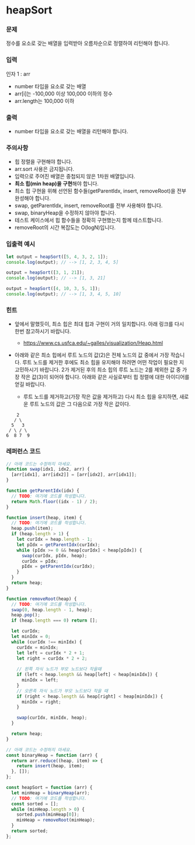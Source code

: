 # heapSort
### 문제
정수를 요소로 갖는 배열을 입력받아 오름차순으로 정렬하여 리턴해야 합니다.

### 입력
인자 1 : arr
- number 타입을 요소로 갖는 배열
- arr[i]는 -100,000 이상 100,000 이하의 정수
- arr.length는 100,000 이하

### 출력
- number 타입을 요소로 갖는 배열을 리턴해야 합니다.

### 주의사항
- 힙 정렬을 구현해야 합니다.
- arr.sort 사용은 금지됩니다.
- 입력으로 주어진 배열은 중첩되지 않은 1차원 배열입니다.
- **최소 힙(min heap)을 구현**해야 합니다.
- 최소 힙 구현을 위해 선언된 함수들(getParentIdx, insert, removeRoot)을 전부 완성해야 합니다.
- swap, getParentIdx, insert, removeRoot를 전부 사용해야 합니다.
- swap, binaryHeap을 수정하지 않아야 합니다.
- 테스트 케이스에서 힙 함수들을 정확히 구현했는지 함께 테스트합니다.
- removeRoot의 시간 복잡도는 O(logN)입니다.

### 입출력 예시
```js
let output = heapSort([5, 4, 3, 2, 1]);
console.log(output); // --> [1, 2, 3, 4, 5]

output = heapSort([3, 1, 21]);
console.log(output); // --> [1, 3, 21]

output = heapSort([4, 10, 3, 5, 1]);
console.log(output); // --> [1, 3, 4, 5, 10]
```

### 힌트
- 앞에서 말했듯이, 최소 힙은 최대 힙과 구현이 거의 일치합니다. 아래 링크를 다시 한번 참고하시기 바랍니다.

    - https://www.cs.usfca.edu/~galles/visualization/Heap.html
- 아래와 같은 최소 힙에서 루트 노드의 값(2)은 전체 노드의 값 중에서 가장 작습니다. 루트 노드를 제거한 후에도 최소 힙을 유지해야 하려면 어떤 작업이 필요한 지 고민하시기 바랍니다. 2가 제거된 후의 최소 힙의 루트 노드는 2를 제외한 값 중 가장 작은 값(3)이 되어야 합니다. 아래와 같은 사실로부터 힙 정렬에 대한 아이디어를 얻길 바랍니다.

    - 루트 노드를 제거하고(가장 작은 값을 제거하고) 다시 최소 힙을 유지하면, 새로운 루트 노드의 값은 그 다음으로 가장 작은 값이다.
```
    2
   / \
  5   3
 / \ / \
6  8 7  9
```

### 레퍼런스 코드
```js
// 아래 코드는 수정하지 마세요.
function swap(idx1, idx2, arr) {
  [arr[idx1], arr[idx2]] = [arr[idx2], arr[idx1]];
}

function getParentIdx(idx) {
  // TODO: 여기에 코드를 작성합니다.
  return Math.floor((idx - 1) / 2);
}

function insert(heap, item) {
  // TODO: 여기에 코드를 작성합니다.
  heap.push(item);
  if (heap.length > 1) {
    let curIdx = heap.length - 1;
    let pIdx = getParentIdx(curIdx);
    while (pIdx >= 0 && heap[curIdx] < heap[pIdx]) {
      swap(curIdx, pIdx, heap);
      curIdx = pIdx;
      pIdx = getParentIdx(curIdx);
    }
  }
  return heap;
}

function removeRoot(heap) {
  // TODO: 여기에 코드를 작성합니다.
  swap(0, heap.length - 1, heap);
  heap.pop();
  if (heap.length === 0) return [];

  let curIdx;
  let minIdx = 0;
  while (curIdx !== minIdx) {
    curIdx = minIdx;
    let left = curIdx * 2 + 1;
    let right = curIdx * 2 + 2;
    
    // 왼쪽 자식 노드가 부모 노드보다 작을때
    if (left < heap.length && heap[left] < heap[minIdx]) {
      minIdx = left;
    }
    // 오른족 자식 노드가 부모 노드보다 작을 때
    if (right < heap.length && heap[right] < heap[minIdx]) {
      minIdx = right;
    }

    swap(curIdx, minIdx, heap);
  }

  return heap;
}

// 아래 코드는 수정하지 마세요.
const binaryHeap = function (arr) {
  return arr.reduce((heap, item) => {
    return insert(heap, item);
  }, []);
};

const heapSort = function (arr) {
  let minHeap = binaryHeap(arr);
  // TODO: 여기에 코드를 작성합니다.
  const sorted = [];
  while (minHeap.length > 0) {
    sorted.push(minHeap[0]);
    minHeap = removeRoot(minHeap);
  }
  return sorted;
};
```
